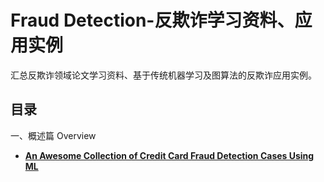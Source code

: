 # Fraud Detection-反欺诈学习资料、应用实例

汇总反欺诈领域论文学习资料、基于传统机器学习及图算法的反欺诈应用实例。

## 目录

一、概述篇 Overview

- [**An Awesome Collection of Credit Card Fraud Detection Cases Using ML**](https://arxiv.org/pdf/2010.06479.pdf)



